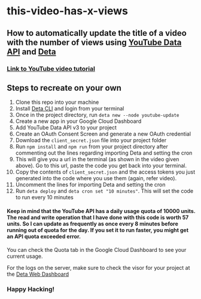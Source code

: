 # this-video-has-x-views
## How to automatically update the title of a video with the number of views using [YouTube Data API](https://developers.google.com/youtube/v3/docs/) and [Deta](https://deta.sh)

### [Link to YouTube video tutorial](https://www.youtube.com/watch?v=QwecvVvESVU)

## Steps to recreate on your own

1. Clone this repo into your machine
2. Install [Deta CLI](https://docs.deta.sh/docs/micros/CLI) and login from your terminal 
3. Once in the project directory, run `deta new --node youtube-update`
4. Create a new app in your Google Cloud Dashboard
5. Add YouTube Data API v3 to your project
6. Create an OAuth Consent Screen and generate a new OAuth credential
7. Download the `client_secret.json` file into your project folder
8. Run `npm install` and `npm run` from your project directory after commenting out the lines regarding importing Deta and setting the cron
9. This will give you a url in the terminal (as shown in the video given above). Go to this url, paste the code you get back into your terminal.
10. Copy the contents of `client_secret.json` and the access tokens you just generated into the code where you use them (again, refer video).
11. Uncomment the lines for importing Deta and setting the cron
12. Run `deta deploy` and `deta cron set "10 minutes"`. This will set the code to run every 10 minutes


#### Keep in mind that the YouTube API has a daily usage quota of 10000 units. The read and write operation that I have done with this code is worth 57 units. So I can update as frequently as once every 8 minutes before running out of quota for the day. If you set it to run faster, you might get an API quota exceeded error.

You can check the Quota tab in the Google Cloud Dashboard to see your current usage.

For the logs on the server, make sure to check the visor for your project at the [Deta Web Dashboard](https://web.deta.sh)

### Happy Hacking!